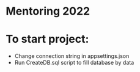 # Mentoring 2022
 
# To start project:
 - Change connection string in appsettings.json
 - Run CreateDB.sql script to fill database by data

